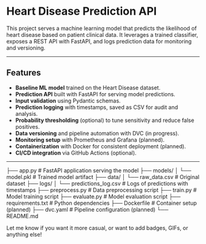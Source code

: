 # Heart Disease Prediction API

This project serves a machine learning model that predicts the likelihood of heart disease based on patient clinical data. It leverages a trained classifier, exposes a REST API with FastAPI, and logs prediction data for monitoring and versioning.

---

## Features

- **Baseline ML model** trained on the Heart Disease dataset.
- **Prediction API** built with FastAPI for serving model predictions.
- **Input validation** using Pydantic schemas.
- **Prediction logging** with timestamps, saved as CSV for audit and analysis.
- **Probability thresholding** (optional) to tune sensitivity and reduce false positives.
- **Data versioning** and pipeline automation with DVC (in progress).
- **Monitoring setup** with Prometheus and Grafana (planned).
- **Containerization** with Docker for consistent deployment (planned).
- **CI/CD integration** via GitHub Actions (optional).

---

├── app.py                 # FastAPI application serving the model
├── models/
│   └── model.pkl          # Trained model artifact
├── data/
│   └── raw_data.csv       # Original dataset
├── logs/
│   └── predictions_log.csv # Logs of predictions with timestamps
├── preprocess.py          # Data preprocessing script
├── train.py               # Model training script
├── evaluate.py            # Model evaluation script
├── requirements.txt       # Python dependencies
├── Dockerfile             # Container setup (planned)
├── dvc.yaml               # Pipeline configuration (planned)
└── README.md

Let me know if you want it more casual, or want to add badges, GIFs, or anything else!
